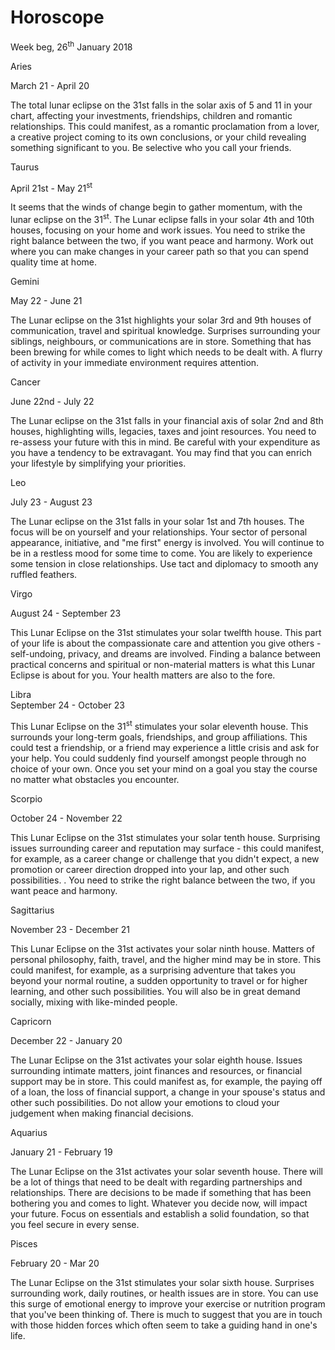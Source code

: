 # Horoscope

Week beg, 26<sup>th</sup> January 2018

Aries

March 21 - April 20

The total lunar eclipse on the 31st falls in the solar axis of 5 and 11 in your chart, affecting your investments, friendships, children and romantic relationships. This could manifest, as a romantic proclamation from a lover, a creative project coming to its own conclusions, or your child revealing something significant to you. Be selective who you call your friends.

Taurus

April 21st - May 21<sup>st</sup>

It seems that the winds of change begin to gather momentum, with the lunar eclipse on the 31<sup>st</sup>. The Lunar eclipse falls in your solar 4th and 10th houses, focusing on your home and work issues. You need to strike the right balance between the two, if you want peace and harmony. Work out where you can make changes in your career path so that you can spend quality time at home.

Gemini

May 22 - June 21


The Lunar eclipse on the 31st highlights your solar 3rd and 9th houses of communication, travel and spiritual knowledge. Surprises surrounding your siblings, neighbours, or communications are in store. Something that has been brewing for while comes to light which needs to be dealt with. A flurry of activity in your immediate environment requires attention.

Cancer

June 22nd - July 22

The Lunar eclipse on the 31st falls in your financial axis of solar 2nd and 8th houses, highlighting wills, legacies, taxes and joint resources. You need to re-assess your future with this in mind. Be careful with your expenditure as you have a tendency to be extravagant. You may find that you can enrich your lifestyle by simplifying your priorities.

Leo 

July 23 - August 23

The Lunar eclipse on the 31st falls in your solar 1st and 7th houses. The focus will be on yourself and your relationships. Your sector of personal appearance, initiative, and "me first" energy is involved. You will continue to be in a restless mood for some time to come. You are likely to experience some tension in close relationships. Use tact and diplomacy to smooth any ruffled feathers.

Virgo

August 24 - September 23

This Lunar Eclipse on the 31st stimulates your solar twelfth house. This part of your life is about the compassionate care and attention you give others - self-undoing, privacy, and dreams are involved. Finding a balance between practical concerns and spiritual or non-material matters is what this Lunar Eclipse is about for you. Your health matters are also to the fore.

Libra  
September 24 - October 23

This Lunar Eclipse on the 31<sup>st</sup> stimulates your solar eleventh house. This surrounds your long-term goals, friendships, and group affiliations. This could test a friendship, or a friend may experience a little crisis and ask for your help. You could suddenly find yourself amongst people through no choice of your own. Once you set your mind on a goal you stay the course no matter what obstacles you encounter. 

Scorpio

October 24 - November 22

This Lunar Eclipse on the 31st stimulates your solar tenth house. Surprising issues surrounding career and reputation may surface - this could manifest, for example, as a career change or challenge that you didn't expect, a new promotion or career direction dropped into your lap, and other such possibilities. . You need to strike the right balance between the two, if you want peace and harmony.

Sagittarius

November 23 - December 21

This Lunar Eclipse on the 31st activates your solar ninth house. Matters of personal philosophy, faith, travel, and the higher mind may be in store. This could manifest, for example, as a surprising adventure that takes you beyond your normal routine, a sudden opportunity to travel or for higher learning, and other such possibilities. You will also be in great demand socially, mixing with like-minded people.

Capricorn

December 22 - January 20

The Lunar Eclipse on the 31st activates your solar eighth house. Issues surrounding intimate matters, joint finances and resources, or financial support may be in store. This could manifest as, for example, the paying off of a loan, the loss of financial support, a change in your spouse's status and other such possibilities. Do not allow your emotions to cloud your judgement when making financial decisions.

Aquarius

January 21 - February 19

The Lunar Eclipse on the 31st activates your solar seventh house. There will be a lot of things that need to be dealt with regarding partnerships and relationships. There are decisions to be made if something that has been bothering you and comes to light. Whatever you decide now, will impact your future. Focus on essentials and establish a solid foundation, so that you feel secure in every sense.

Pisces 

February 20 - Mar 20

The Lunar Eclipse on the 31st stimulates your solar sixth house. Surprises surrounding work, daily routines, or health issues are in store. You can use this surge of emotional energy to improve your exercise or nutrition program that you've been thinking of. There is much to suggest that you are in touch with those hidden forces which often seem to take a guiding hand in one's life.

